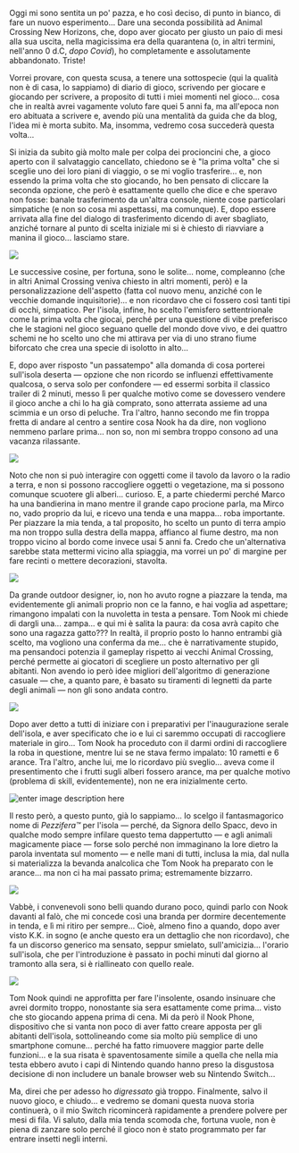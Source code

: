 <!--t Ricominciare Oggi in Animal Crossing New Horizons! t-->
<!--d Oggi mi sono sentita un po&#039; pazza, e ho così deciso, di punto in bianco, di fare un nuovo esperimento... Dare una seconda possibilità ad d-->
<!--tag Random tag-->
<!--image https://stuff.octt.eu.org/content/images/20250915214621-2025091519474000-02CB906EA538A35643C1E1484C4B947D.jpg image-->

Oggi mi sono sentita un po' pazza, e ho così deciso, di punto in bianco, di fare un nuovo esperimento... Dare una seconda possibilità ad Animal Crossing New Horizons, che, dopo aver giocato per giusto un paio di mesi alla sua uscita, nella magicissima era della quarantena (o, in altri termini, nell'anno 0 d.C, _dopo Covid_), ho completamente e assolutamente abbandonato. Triste!

Vorrei provare, con questa scusa, a tenere una sottospecie (qui la qualità non è di casa, lo sappiamo) di diario di gioco, scrivendo per giocare e giocando per scrivere, a proposito di tutti i miei momenti nel gioco... cosa che in realtà avrei vagamente voluto fare quei 5 anni fa, ma all'epoca non ero abituata a scrivere e, avendo più una mentalità da guida che da blog, l'idea mi è morta subito. Ma, insomma, vedremo cosa succederà questa volta...

Si inizia da subito già molto male per colpa dei procioncini che, a gioco aperto con il salvataggio cancellato, chiedono se è "la prima volta" che si sceglie uno dei loro piani di viaggio, o se mi voglio trasferire... e, non essendo la prima volta che sto giocando, ho ben pensato di cliccare la seconda opzione, che però è esattamente quello che dice e che speravo non fosse: banale trasferimento da un'altra console, niente cose particolari simpatiche (e non so cosa mi aspettassi, ma comunque). E, dopo essere arrivata alla fine del dialogo di trasferimento dicendo di aver sbagliato, anziché tornare al punto di scelta iniziale mi si è chiesto di riavviare a manina il gioco... lasciamo stare.

<!--
e Nintendo vende ancora questo pezzo di software a prezzo pieno.
-->

![](https://stuff.octt.eu.org/content/images/20250915204455-2025091518081000-02CB906EA538A35643C1E1484C4B947D.jpg)

Le successive cosine, per fortuna, sono le solite... nome, compleanno (che in altri Animal Crossing veniva chiesto in altri momenti, però) e la personalizzazione dell'aspetto (fatta col nuovo menu, anziché con le vecchie domande inquisitorie)... e non ricordavo che ci fossero così tanti tipi di occhi, simpatico. Per l'isola, infine, ho scelto l'emisfero settentrionale come la prima volta che giocai, perché per una questione di vibe preferisco che le stagioni nel gioco seguano quelle del mondo dove vivo, e dei quattro schemi ne ho scelto uno che mi attirava per via di uno strano fiume biforcato che crea una specie di isolotto in alto...

E, dopo aver risposto "un passatempo" alla domanda di cosa porterei sull'isola deserta — opzione che non ricordo se influenzi effettivamente qualcosa, o serva solo per confondere — ed essermi sorbita il classico trailer di 2 minuti, messo lì per qualche motivo come se dovessero vendere il gioco anche a chi lo ha già comprato, sono atterrata assieme ad una scimmia e un orso di peluche. Tra l'altro, hanno secondo me fin troppa fretta di andare al centro a sentire cosa Nook ha da dire, non vogliono nemmeno parlare prima... non so, non mi sembra troppo consono ad una vacanza rilassante.

![](https://stuff.octt.eu.org/content/images/20250915210611-2025091518433300-02CB906EA538A35643C1E1484C4B947D.jpg)

Noto che non si può interagire con oggetti come il tavolo da lavoro o la radio a terra, e non si possono raccogliere oggetti o vegetazione, ma si possono comunque scuotere gli alberi... curioso. E, a parte chiedermi perché Marco ha una bandierina in mano mentre il grande capo procione parla, ma Mirco no, vado proprio da lui, e ricevo una tenda e una mappa... roba importante. Per piazzare la mia tenda, a tal proposito, ho scelto un punto di terra ampio ma non troppo sulla destra della mappa, affianco al fiume destro, ma non troppo vicino al bordo come invece usai 5 anni fa. Credo che un'alternativa sarebbe stata mettermi vicino alla spiaggia, ma vorrei un po' di margine per fare recinti o mettere decorazioni, stavolta.

![](https://stuff.octt.eu.org/content/images/20250915212642-2025091519022300-02CB906EA538A35643C1E1484C4B947D.jpg)

Da grande outdoor designer, io, non ho avuto rogne a piazzare la tenda, ma evidentemente gli animali proprio non ce la fanno, e hai voglia ad aspettare; rimangono impalati con la nuvoletta in testa a pensare. Tom Nook mi chiede di dargli una... zampa... e qui mi è salita la paura: da cosa avrà capito che sono una ragazza gatto??? In realtà, il proprio posto lo hanno entrambi già scelto, ma vogliono una conferma da me... che è narrativamente stupido, ma pensandoci potenzia il gameplay rispetto ai vecchi Animal Crossing, perché permette ai giocatori di scegliere un posto alternativo per gli abitanti. Non avendo io però idee migliori dell'algoritmo di generazione casuale — che, a quanto pare, è basato su tiramenti di legnetti da parte degli animali — non gli sono andata contro.

![](https://stuff.octt.eu.org/content/images/20250915213119-2025091519304500-02CB906EA538A35643C1E1484C4B947D.jpg)

Dopo aver detto a tutti di iniziare con i preparativi per l'inaugurazione serale dell'isola, e aver specificato che io e lui ci saremmo occupati di raccogliere materiale in giro... Tom Nook ha proceduto con il darmi ordini di raccogliere la roba in questione, mentre lui se ne stava fermo impalato: 10 rametti e 6 arance. Tra l'altro, anche lui, me lo ricordavo più sveglio... aveva come il presentimento che i frutti sugli alberi fossero arance, ma per qualche motivo (problema di skill, evidentemente), non ne era inizialmente certo.

![enter image description here](https://stuff.octt.eu.org/content/images/20250915214412-2025091520332700-02CB906EA538A35643C1E1484C4B947D.jpg)

Il resto però, a questo punto, già lo sappiamo... Io scelgo il fantasmagorico nome di _Pezzifera™️_ per l'isola — perché, da Signora dello Spacc, devo in qualche modo sempre infilare questo tema dappertutto — e agli animali magicamente piace — forse solo perché non immaginano la lore dietro la parola inventata sul momento — e nelle mani di tutti, inclusa la mia, dal nulla si materializza la bevanda analcolica che Tom Nook ha preparato con le arance... ma non ci ha mai passato prima; estremamente bizzarro.

![](https://stuff.octt.eu.org/content/images/20250915213907-2025091519492200-02CB906EA538A35643C1E1484C4B947D.jpg)

Vabbè, i convenevoli sono belli quando durano poco, quindi parlo con Nook davanti al falò, che mi concede così una branda per dormire decentemente in tenda, e lì mi ritiro per sempre... Cioè, almeno fino a quando, dopo aver visto K.K. in sogno (e anche questo era un dettaglio che non ricordavo), che fa un discorso generico ma sensato, seppur smielato, sull'amicizia... l'orario sull'isola, che per l'introduzione è passato in pochi minuti dal giorno al tramonto alla sera, si è riallineato con quello reale.

![](https://stuff.octt.eu.org/content/images/20250915213528-2025091520031800-02CB906EA538A35643C1E1484C4B947D.jpg)

Tom Nook quindi ne approfitta per fare l'insolente, osando insinuare che avrei dormito troppo, nonostante sia sera esattamente come prima... visto che sto giocando appena prima di cena. Mi da però il Nook Phone, dispositivo che si vanta non poco di aver fatto creare apposta per gli abitanti dell'isola, sottolineando come sia molto più semplice di uno smartphone comune... perché ha fatto rimuovere maggior parte delle funzioni... e la sua risata è spaventosamente simile a quella che nella mia testa ebbero avuto i capi di Nintendo quando hanno preso la disgustosa decisione di non includere un banale browser web su Nintendo Switch...

Ma, direi che per adesso ho _digressato_ già troppo. Finalmente, salvo il nuovo gioco, e chiudo... e vedremo se domani questa nuova storia continuerà, o il mio Switch ricomincerà rapidamente a prendere polvere per mesi di fila. Vi saluto, dalla mia tenda scomoda che, fortuna vuole, non è piena di zanzare solo perché il gioco non è stato programmato per far entrare insetti negli interni.